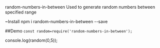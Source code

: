 random-numbers-in-between
Used to generate random numbers between specified range

~Install
npm i random-numbers-in-between --save

##Demo
`const random=require('random-numbers-in-between');`

console.log(random(0,5));